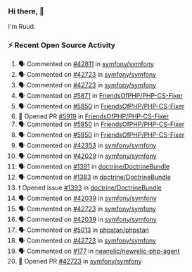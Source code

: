 ### Hi there, 👋

I'm Ruud.
 
### :zap: Recent Open Source Activity

<!--START_SECTION:activity-->
1. 🗣 Commented on [#42811](https://github.com/symfony/symfony/issues/42811) in [symfony/symfony](https://github.com/symfony/symfony)
2. 🗣 Commented on [#42723](https://github.com/symfony/symfony/issues/42723) in [symfony/symfony](https://github.com/symfony/symfony)
3. 🗣 Commented on [#42723](https://github.com/symfony/symfony/issues/42723) in [symfony/symfony](https://github.com/symfony/symfony)
4. 🗣 Commented on [#5871](https://github.com/FriendsOfPHP/PHP-CS-Fixer/issues/5871) in [FriendsOfPHP/PHP-CS-Fixer](https://github.com/FriendsOfPHP/PHP-CS-Fixer)
5. 🗣 Commented on [#5850](https://github.com/FriendsOfPHP/PHP-CS-Fixer/issues/5850) in [FriendsOfPHP/PHP-CS-Fixer](https://github.com/FriendsOfPHP/PHP-CS-Fixer)
6. 💪 Opened PR [#5919](https://github.com/FriendsOfPHP/PHP-CS-Fixer/pull/5919) in [FriendsOfPHP/PHP-CS-Fixer](https://github.com/FriendsOfPHP/PHP-CS-Fixer)
7. 🗣 Commented on [#5850](https://github.com/FriendsOfPHP/PHP-CS-Fixer/issues/5850) in [FriendsOfPHP/PHP-CS-Fixer](https://github.com/FriendsOfPHP/PHP-CS-Fixer)
8. 🗣 Commented on [#5850](https://github.com/FriendsOfPHP/PHP-CS-Fixer/issues/5850) in [FriendsOfPHP/PHP-CS-Fixer](https://github.com/FriendsOfPHP/PHP-CS-Fixer)
9. 🗣 Commented on [#42353](https://github.com/symfony/symfony/issues/42353) in [symfony/symfony](https://github.com/symfony/symfony)
10. 🗣 Commented on [#42029](https://github.com/symfony/symfony/issues/42029) in [symfony/symfony](https://github.com/symfony/symfony)
11. 🗣 Commented on [#1391](https://github.com/doctrine/DoctrineBundle/issues/1391) in [doctrine/DoctrineBundle](https://github.com/doctrine/DoctrineBundle)
12. 🗣 Commented on [#1383](https://github.com/doctrine/DoctrineBundle/issues/1383) in [doctrine/DoctrineBundle](https://github.com/doctrine/DoctrineBundle)
13. ❗️ Opened issue [#1393](https://github.com/doctrine/DoctrineBundle/issues/1393) in [doctrine/DoctrineBundle](https://github.com/doctrine/DoctrineBundle)
14. 🗣 Commented on [#42039](https://github.com/symfony/symfony/issues/42039) in [symfony/symfony](https://github.com/symfony/symfony)
15. 🗣 Commented on [#42723](https://github.com/symfony/symfony/issues/42723) in [symfony/symfony](https://github.com/symfony/symfony)
16. 🗣 Commented on [#42039](https://github.com/symfony/symfony/issues/42039) in [symfony/symfony](https://github.com/symfony/symfony)
17. 🗣 Commented on [#5013](https://github.com/phpstan/phpstan/issues/5013) in [phpstan/phpstan](https://github.com/phpstan/phpstan)
18. 🗣 Commented on [#42723](https://github.com/symfony/symfony/issues/42723) in [symfony/symfony](https://github.com/symfony/symfony)
19. 🗣 Commented on [#177](https://github.com/newrelic/newrelic-php-agent/issues/177) in [newrelic/newrelic-php-agent](https://github.com/newrelic/newrelic-php-agent)
20. 💪 Opened PR [#42723](https://github.com/symfony/symfony/pull/42723) in [symfony/symfony](https://github.com/symfony/symfony)
<!--END_SECTION:activity-->
